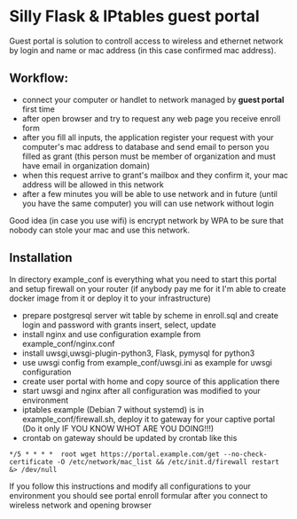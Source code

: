 Silly Flask & IPtables guest portal
===================================

Guest portal is solution to controll access to wireless and ethernet network by login and name or mac address (in this case confirmed mac address).

Workflow:
---------
 - connect your computer or handlet to network managed by __guest portal__ first time
 - after open browser and try to request any web page you receive enroll form
 - after you fill all inputs, the application register your request with your computer's mac address to database and send email to person you filled as grant (this person must be member of organization and must have email in organization domain)
 - when this request arrive to grant's mailbox and they confirm it, your mac address will be allowed in this network
 - after a few minutes you will be able to use network and in future (until you have the same computer) you will can use network without login

 Good idea (in case you use wifi) is encrypt network by WPA to be sure that nobody can stole your mac and use this network.  



Installation
------------
In directory example_conf is everything what you need to start this portal and setup firewall on your router (if anybody pay me for it I'm able to create docker image from it or deploy it to your infrastructure)

 - prepare postgresql server wit table by scheme in enroll.sql and create login and password with grants insert, select, update
 - install nginx and use configuration example from example_conf/nginx.conf
 - install uwsgi,uwsgi-plugin-python3,  Flask, pymysql for python3
 - use uwsgi config from example_conf/uwsgi.ini as example for uwsgi configuration
 - create user portal with home and copy source of this application there
 - start uwsgi and nginx after all configuration was modified to your environment
 - iptables example (Debian 7 without systemd) is in example_conf/firewall.sh, deploy it to gateway for your captive portal (Do it only IF YOU KNOW WHOT ARE YOU DOING!!!)
 - crontab on gateway should be updated by crontab like this
```
*/5 * * * *  root wget https://portal.example.com/get --no-check-certificate -O /etc/network/mac_list && /etc/init.d/firewall restart &> /dev/null
```


If you follow this instructions and modify all configurations to your environment you should see portal enroll formular after you connect to wireless network and opening browser
